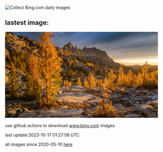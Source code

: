 ![Collect Bing.com daily images](https://github.com/counter2015/bing-daily-images/workflows/Collect%20Bing.com%20daily%20images/badge.svg)
## lastest image:
![](images/GoldenEnchantments.jpg)

use github actions to download www.bing.com images.

last update:2023-10-17 01:27:58 UTC

all images since 2020-05-10 [here](https://github.com/counter2015/bing-daily-images/tree/master/images) 

